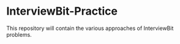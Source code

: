 # InterviewBit-Practice
This repository will contain the various approaches of InterviewBit problems.
